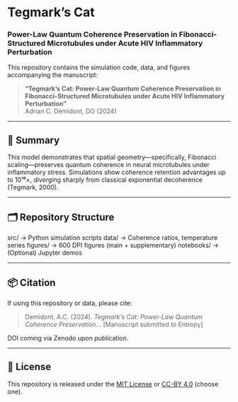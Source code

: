 # Tegmark’s Cat

### Power-Law Quantum Coherence Preservation in Fibonacci-Structured Microtubules under Acute HIV Inflammatory Perturbation

This repository contains the simulation code, data, and figures accompanying the manuscript:

> **“Tegmark’s Cat: Power-Law Quantum Coherence Preservation in Fibonacci-Structured Microtubules under Acute HIV Inflammatory Perturbation”**  
> Adrian C. Demidont, DO (2024)

---

## 🧠 Summary

This model demonstrates that spatial geometry—specifically, Fibonacci scaling—preserves quantum coherence in neural microtubules under inflammatory stress. Simulations show coherence retention advantages up to 10¹⁶×, diverging sharply from classical exponential decoherence (Tegmark, 2000).

---

## 🗂 Repository Structure
src/         → Python simulation scripts
data/        → Coherence ratios, temperature series
figures/     → 600 DPI figures (main + supplementary)
notebooks/   → (Optional) Jupyter demos

---

## 📦 Citation

If using this repository or data, please cite:

> Demidont, A.C. (2024). *Tegmark’s Cat: Power-Law Quantum Coherence Preservation...* [Manuscript submitted to Entropy]

DOI coming via Zenodo upon publication.

---

## 🧪 License

This repository is released under the [MIT License](LICENSE) or [CC-BY 4.0](https://creativecommons.org/licenses/by/4.0/) (choose one).    
